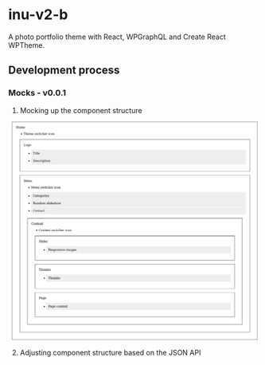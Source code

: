 # inu-v2-b

A photo portfolio theme with React, WPGraphQL and Create React WPTheme.

## Development process

### Mocks - v0.0.1

1. Mocking up the component structure

![First iteration](./react-src/docs/mocks-1.png)

2. Adjusting component structure based on the JSON API

